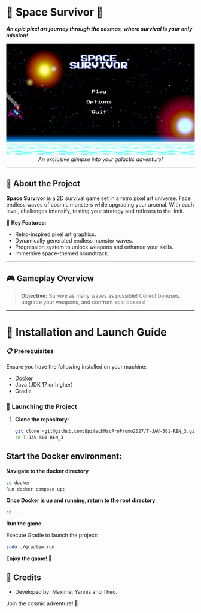 # 🌌 **Space Survivor** 🌌

**_An epic pixel art journey through the cosmos, where survival is your only mission!_**

<div align="center">
  <img src="gamescreenShot.png" alt="Space Survivor Preview" width="600">
  <br>
  <em>An exclusive glimpse into your galactic adventure!</em>
</div>

---

## 🚀 **About the Project**

**Space Survivor** is a 2D survival game set in a retro pixel art universe. Face endless waves of cosmic monsters while upgrading your arsenal. With each level, challenges intensify, testing your strategy and reflexes to the limit.

🌠 **Key Features:**

- Retro-inspired pixel art graphics.
- Dynamically generated endless monster waves.
- Progression system to unlock weapons and enhance your skills.
- Immersive space-themed soundtrack.

---

## 🎮 **Gameplay Overview**

> **Objective:** Survive as many waves as possible! Collect bonuses, upgrade your weapons, and confront epic bosses!

---

# 💾 **Installation and Launch Guide**

### 📋 **Prerequisites**

Ensure you have the following installed on your machine:

- [Docker](https://www.docker.com/)
- Java (JDK 17 or higher)
- Gradle

### 🚀 **Launching the Project**

1. **Clone the repository:**

   ```bash
   git clone <git@github.com:EpitechMscProPromo2027/T-JAV-501-REN_3.git>
   cd T-JAV-501-REN_3
   ```

## Start the Docker environment:

**Navigate to the docker directory**

```bash
cd docker
Run docker compose up:
```

**Once Docker is up and running, return to the root directory**

```bash
cd ..
```

**Run the game**

Execute Gradle to launch the project:

```bash
sudo ./gradlew run
```

**Enjoy the game! 🌟**

## 📜 Credits

- Developed by: Maxime, Yannis and Theo.

Join the cosmic adventure! 🚀
